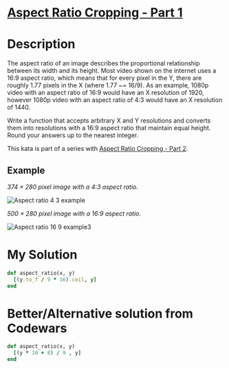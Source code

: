 # [Aspect Ratio Cropping - Part 1](https://www.codewars.com/kata/596e4ef7b61e25981200009f)

# Description
The aspect ratio of an image describes the proportional relationship between its width and its height. Most video shown 
on the internet uses a 16:9 aspect ratio, which means that for every pixel in the Y, there are roughly 1.77 pixels in 
the X (where 1.77 ~= 16/9). As an example, 1080p video with an aspect ratio of 16:9 would have an X resolution of 1920, 
however 1080p video with an aspect ratio of 4:3 would have an X resolution of 1440.

Write a function that accepts arbitrary X and Y resolutions and converts them into resolutions with a 16:9 aspect ratio 
that maintain equal height. Round your answers up to the nearest integer.

This kata is part of a series 
with [Aspect Ratio Cropping - Part 2](https://www.codewars.com/kata/aspect-ratio-cropping-part-2).

## Example

_374 × 280 pixel image with a 4:3 aspect ratio._

![Aspect ratio 4 3 example](https://upload.wikimedia.org/wikipedia/commons/4/43/Aspect_ratio_4_3_example.jpg)

_500 × 280 pixel image with a 16:9 aspect ratio._

![Aspect ratio 16 9 example3](https://upload.wikimedia.org/wikipedia/commons/2/2c/Aspect_ratio_16_9_example3.jpg)

# My Solution
```ruby
def aspect_ratio(x, y)
  [(y.to_f / 9 * 16).ceil, y]
end
```

# Better/Alternative solution from Codewars
```ruby
def aspect_ratio(x, y)
  [(y * 16 + 8) / 9 , y]
end
```
